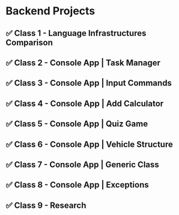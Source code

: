 # Backend Projects


## ✅ Class 1 - Language Infrastructures Comparison 
## ✅ Class 2 - Console App | Task Manager  
## ✅ Class 3 - Console App | Input Commands  
## ✅ Class 4 - Console App | Add Calculator 
## ✅ Class 5 - Console App | Quiz Game
## ✅ Class 6 - Console App | Vehicle Structure 
## ✅ Class 7 - Console App | Generic Class
## ✅ Class 8 - Console App | Exceptions
## ✅ Class 9 - Research
